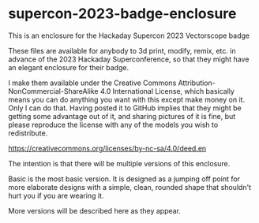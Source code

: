 # supercon-2023-badge-enclosure
This is an enclosure for the Hackaday Supercon 2023 Vectorscope badge

These files are available for anybody to 3d print, modify, remix, etc. in advance of the 2023 Hackaday Superconference, so that they might have an elegant enclosure for their badge.

I make them available under the Creative Commons Attribution-NonCommercial-ShareAlike 4.0 International License, which basically means you can do anything you want with this except make money on it. Only I can do that. Having posted it to GitHub implies that they might be getting some advantage out of it, and sharing pictures of it is fine, but please reproduce the license with any of the models you wish to redistribute.

https://creativecommons.org/licenses/by-nc-sa/4.0/deed.en

The intention is that there will be multiple versions of this enclosure.

Basic is the most basic version. It is designed as a jumping off point for more elaborate designs with a simple, clean, rounded shape that shouldn't hurt you if you are wearing it.

More versions will be described here as they appear.
